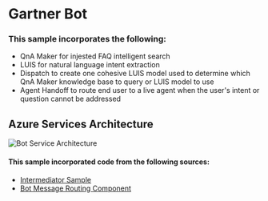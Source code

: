# Gartner Bot

### This sample incorporates the following:
- QnA Maker for injested FAQ intelligent search
- LUIS for natural language intent extraction
- Dispatch to create one cohesive LUIS model used to determine which QnA Maker knowledge base to query or LUIS model to use
- Agent Handoff to route end user to a live agent when the user's intent or question cannot be addressed

## Azure Services Architecture
![Bot Service Architecture](https://github.com/rob-derosa/GartnerBot/blob/master/assets/bot_service_architecture.png?raw=true)
 

#### This sample incorporated code from the following sources:
- [Intermediator Sample](https://github.com/tompaana/intermediator-bot-sample)
- [Bot Message Routing Component](https://github.com/tompaana/bot-message-routing)